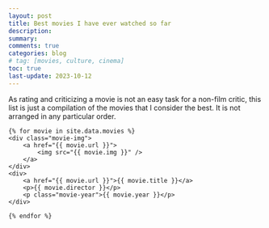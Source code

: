 ```yaml
---
layout: post
title: Best movies I have ever watched so far
description: 
summary: 
comments: true
categories: blog
# tag: [movies, culture, cinema]
toc: true
last-update: 2023-10-12
---
```


As rating and criticizing a movie is not an easy task for a non-film critic, this list is just a compilation of the movies that I consider the best. It is not arranged in any particular order.

<div class="wrapper-movie">

    {% for movie in site.data.movies %}
    <div class="movie-img">
        <a href="{{ movie.url }}">
            <img src="{{ movie.img }}" />
        </a>
    </div>
    <div>
        <a href="{{ movie.url }}">{{ movie.title }}</a>
        <p>{{ movie.director }}</p>
        <p class="movie-year">{{ movie.year }}</p>
    </div>

    {% endfor %}

</div>







